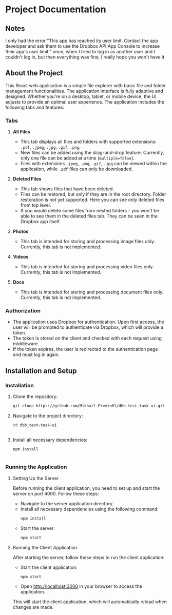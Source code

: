 # Project Documentation

## Notes

I only had the error "This app has reached its user limit. Contact the app developer and ask them to use the Dropbox API App Console to increase their app's user limit." once, when I tried to log in as another user and I couldn't log in, but then everything was fine, I really hope you won't have it

## About the Project

This React web application is a simple file explorer with basic file and folder management functionalities. The application interface is fully adaptive and designed. Whether you're on a desktop, tablet, or mobile device, the UI adjusts to provide an optimal user experience. The application includes the following tabs and features:

### Tabs

1. **All Files**
   - This tab displays all files and folders with supported extensions: `.pdf`, `.jpeg`, `.jpg`, `.gif`, `.png`.
   - New files can be added using the drag-and-drop feature. Currently, only one file can be added at a time (`multiple=false`).
   - Files with extensions `.jpeg`, `.png`, `.gif`, `.jpg` can be viewed within the application, while `.pdf` files can only be downloaded.

2. **Deleted Files**
   - This tab shows files that have been deleted.
   - Files can be restored, but only if they are in the root directory. Folder restoration is not yet supported. Here you can see only deleted files from top level. 
   - If you would delete some files from nested folders - you won't be able to see them in the deleted files tab. They can be seen in the Dropbox app itself.

3. **Photos**
   - This tab is intended for storing and processing image files only. Currently, this tab is not implemented.

4. **Videos**
   - This tab is intended for storing and processing video files only. Currently, this tab is not implemented.

5. **Docs**
   - This tab is intended for storing and processing document files only. Currently, this tab is not implemented.

### Authorization

- The application uses Dropbox for authentication. Upon first access, the user will be prompted to authenticate via Dropbox, which will provide a token.
- The token is stored on the client and checked with each request using middleware.
- If the token expires, the user is redirected to the authentication page and must log in again.

## Installation and Setup

### Installation

1. Clone the repository:

   ```bash
   git clone https://github.com/Mikhail-Eremin01/dbb_test-task-ui.git
   
2. Navigate to the project directory:

   ```bash
   cd dbb_test-task-ui
    
3. Install all necessary dependencies:

   ```bash
   npm install
    
### Running the Application

1. Setting Up the Server

   Before running the client application, you need to set up and start the server on port 4000. Follow these steps:

   * Navigate to the server application directory.
   * Install all necessary dependencies using the following command:
     ```bash
     npm install
     ```
   * Start the server:
     ```bash
     npm start
     ```

2. Running the Client Application

   After starting the server, follow these steps to run the client application:

   * Start the client application:
     ```bash
     npm start
     ```
   * Open [http://localhost:3000](http://localhost:3000) in your browser to access the application.

   This will start the client application, which will automatically reload when changes are made.
        